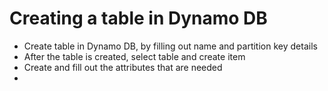 # Creating a table in Dynamo DB
* Create table in Dynamo DB, by filling out name and partition key details
* After the table is created, select table and create item
* Create and fill out the attributes that are needed 
* 